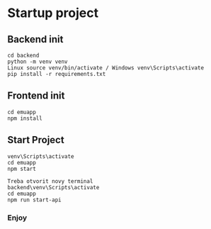 # Startup project

## Backend init
    cd backend
    python -m venv venv
    Linux source venv/bin/activate / Windows venv\Scripts\activate
    pip install -r requirements.txt
## Frontend init
    cd emuapp
    npm install

## Start Project
    venv\Scripts\activate
    cd emuapp
    npm start

    Treba otvorit novy terminal
    backend\venv\Scripts\activate
    cd emuapp
    npm run start-api

### Enjoy
